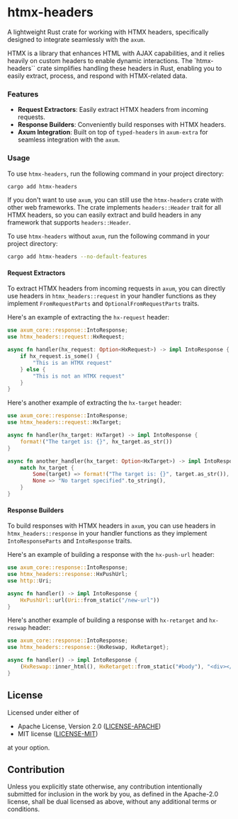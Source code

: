 # htmx-headers

A lightweight Rust crate for working with HTMX headers, specifically designed to integrate seamlessly with the
`axum`.

HTMX is a library that enhances HTML with AJAX capabilities, and it relies heavily on custom headers to enable
dynamic interactions. The `htmx-headers`` crate simplifies handling these headers in Rust, enabling you to easily
extract, process, and respond with HTMX-related data.

### Features

- **Request Extractors**: Easily extract HTMX headers from incoming requests.
- **Response Builders**: Conveniently build responses with HTMX headers.
- **Axum Integration**: Built on top of `typed-headers` in `axum-extra` for seamless integration with the `axum`.

### Usage

To use `htmx-headers`, run the following command in your project directory:

```bash
cargo add htmx-headers
```

If you don't want to use `axum`, you can still use the `htmx-headers` crate with other web frameworks. The crate
implements `headers::Header` trait for all HTMX headers, so you can easily extract and build headers in any
framework that supports `headers::Header`.

To use `htmx-headers` without `axum`, run the following command in your project directory:

```bash
cargo add htmx-headers --no-default-features
```

#### Request Extractors

To extract HTMX headers from incoming requests in `axum`, you can directly use headers in `htmx_headers::request` in your
handler functions as they implement `FromRequestParts` and `OptionalFromRequestParts` traits.

Here's an example of extracting the `hx-request` header:

```rust
use axum_core::response::IntoResponse;
use htmx_headers::request::HxRequest;

async fn handler(hx_request: Option<HxRequest>) -> impl IntoResponse {
    if hx_request.is_some() {
        "This is an HTMX request"
    } else {
        "This is not an HTMX request"
    }
}
```

Here's another example of extracting the `hx-target` header:

```rust
use axum_core::response::IntoResponse;
use htmx_headers::request::HxTarget;

async fn handler(hx_target: HxTarget) -> impl IntoResponse {
    format!("The target is: {}", hx_target.as_str())
}

async fn another_handler(hx_target: Option<HxTarget>) -> impl IntoResponse {
    match hx_target {
        Some(target) => format!("The target is: {}", target.as_str()),
        None => "No target specified".to_string(),
    }
}
```

#### Response Builders

To build responses with HTMX headers in `axum`, you can use headers in `htmx_headers::response` in your handler functions
as they implement `IntoResponseParts` and `IntoResponse` traits.

Here's an example of building a response with the `hx-push-url` header:

```rust
use axum_core::response::IntoResponse;
use htmx_headers::response::HxPushUrl;
use http::Uri;

async fn handler() -> impl IntoResponse {
    HxPushUrl::url(Uri::from_static("/new-url"))
}
```

Here's another example of building a response with `hx-retarget` and `hx-reswap` header:

```rust
use axum_core::response::IntoResponse;
use htmx_headers::response::{HxReswap, HxRetarget};

async fn handler() -> impl IntoResponse {
    (HxReswap::inner_html(), HxRetarget::from_static("#body"), "<div></div>")
}
```

## License

Licensed under either of

- Apache License, Version 2.0 ([LICENSE-APACHE](LICENSE-APACHE))
- MIT license ([LICENSE-MIT](LICENSE-MIT))

at your option.

## Contribution

Unless you explicitly state otherwise, any contribution intentionally submitted for inclusion in the work by you, as
defined in the Apache-2.0 license, shall be dual licensed as above, without any additional terms or conditions.
